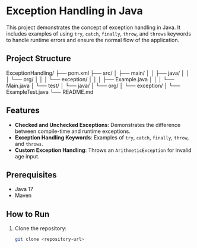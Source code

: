 # Exception Handling in Java

This project demonstrates the concept of exception handling in Java. It includes examples of using `try`, `catch`, `finally`, `throw`, and `throws` keywords to handle runtime errors and ensure the normal flow of the application.

## Project Structure

ExceptionHandling/
├── pom.xml
├── src/
│   ├── main/
│   │   ├── java/
│   │   │   └── org/
│   │   │       └── exception/
│   │   │           ├── Example.java
│   │   │           └── Main.java
│   └── test/
│       └── java/
│           └── org/
│               └── exception/
│                   └── ExampleTest.java
└── README.md

## Features

- **Checked and Unchecked Exceptions**: Demonstrates the difference between compile-time and runtime exceptions.
- **Exception Handling Keywords**: Examples of `try`, `catch`, `finally`, `throw`, and `throws`.
- **Custom Exception Handling**: Throws an `ArithmeticException` for invalid age input.

## Prerequisites

- Java 17
- Maven

## How to Run

1. Clone the repository:
   ```bash
   git clone <repository-url>
